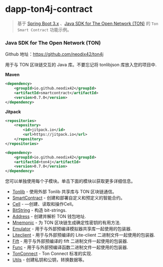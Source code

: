 # dapp-ton4j-contract

> 基于 [Spring Boot 3.x](https://docs.spring.io/spring-boot/index.html) 、[Java SDK for The Open Network (TON)](https://github.com/neodix42/ton4j) 的 `Ton Smart Contract` 功能示例。

### Java SDK for The Open Network (TON)

Github 地址：https://github.com/neodix42/ton4j

用于与 TON 区块链交互的 Java 库。不要忘记将 tonlibjson 库放入您的项目中.

**Maven**

```xml
<dependency>
    <groupId>io.github.neodix42</groupId>
    <artifactId>smartcontract</artifactId>
    <version>0.7.0</version>
</dependency>
```

**Jitpack**

```xml
<repositories>
    <repository>
        <id>jitpack.io</id>
        <url>https://jitpack.io</url>
    </repository>
</repositories>

<dependency>
    <groupId>io.github.neodix42</groupId>
    <artifactId>ton4j</artifactId>
    <version>0.7.0</version>
</dependency>
```

您可以单独使用每个子模块。单击下面的模块以获取更多详细信息。

* [Tonlib](https://github.com/neodix42/ton4j/blob/main/tonlib/README.md) - 使用外部 Tonlib 共享库与 TON 区块链通信。
* [SmartContract](https://github.com/neodix42/ton4j/blob/main/smartcontract/README.md) - 创建和部署自定义和预定义的智能合约。
* [Cell](https://github.com/neodix42/ton4j/blob/main/cell/README.md) - —创建、读取和操作Cell。
* [BitString](https://github.com/neodix42/ton4j/blob/main/bitstring/README.md) - 构造 bit-strings.
* [Address](https://github.com/neodix42/ton4j/blob/main/address/README.md) - 创建并解析 TON 钱包地址.
* [Mnemonic](https://github.com/neodix42/ton4j/blob/main/mnemonic/README.md) - 为 TON 区块链生成确定性密钥的有用方法.
* [Emulator](https://github.com/neodix42/ton4j/blob/main/emulator/README.md) - 用于与外部预编译模拟器共享库一起使用的包装器.
* [Liteclient](https://github.com/neodix42/ton4j/blob/main/liteclient/README.md) -  用于与外部预编译的 Lite-client 二进制文件一起使用的包装器.
* [Fift](https://github.com/neodix42/ton4j/blob/main/fift/README.md) - 用于与外部预编译的 fift 二进制文件一起使用的包装器.
* [Func](https://github.com/neodix42/ton4j/blob/main/func/README.md) - 用于与外部预编译函数二进制文件一起使用的包装器.
* [TonConnect](https://github.com/neodix42/ton4j/blob/main/tonconnect/README.md) - Ton Connect 标准的实现.
* [Utils](https://github.com/neodix42/ton4j/blob/main/utils/README.md) - 创建私钥和公钥，转换数据等。
